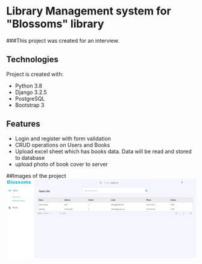 # Library Management system for "Blossoms" library
###This project  was created for an interview.

## Technologies
Project is created with:
* Python 3.8
* Django 3.2.5
* PostgreSQL
* Bootstrap 3     

## Features
* Login and register with form validation
* CRUD operations on Users and Books
* Upload excel sheet which has books data. Data will be read and stored to database
* upload photo of book cover to server

##Images of the project
![ViewUsers](https://raw.githubusercontent.com/nid-22/LibraryManagement/master/website%20images/View%20users.JPG)

